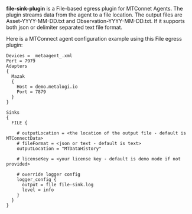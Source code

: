 **file-sink-plugin** is a File-based egress plugin for MTConnet Agents. The plugin streams data from the agent to a file location. The output files are Asset-YYYY-MM-DD.txt and Observation-YYYY-MM-DD.txt. If it supports both json or delimiter separated text file format.

Here is a MTConnect agent configuration example using this File egress plugin:
```
Devices = _metaagent_.xml
Port = 7979
Adapters
{
  Mazak
  {
    Host = demo.metalogi.io
    Port = 7879
  }
}

Sinks
{
  FILE {

    # outputLocation = <the location of the output file - default is MTConnectData>
    # fileFormat = <json or text - default is text>
    outputLocation = "MTDataHistory"

    # licenseKey = <your license key - default is demo mode if not provided>

    # override logger config 
    logger_config {
      output = file file-sink.log
      level = info
    }
  }
}
```
